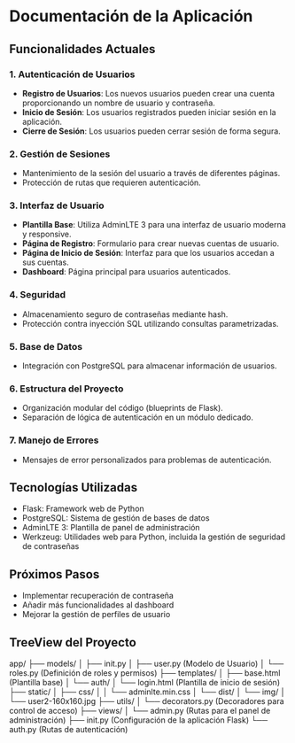 # Documentación de la Aplicación

## Funcionalidades Actuales

### 1. Autenticación de Usuarios

- **Registro de Usuarios**: Los nuevos usuarios pueden crear una cuenta proporcionando un nombre de usuario y contraseña.
- **Inicio de Sesión**: Los usuarios registrados pueden iniciar sesión en la aplicación.
- **Cierre de Sesión**: Los usuarios pueden cerrar sesión de forma segura.

### 2. Gestión de Sesiones

- Mantenimiento de la sesión del usuario a través de diferentes páginas.
- Protección de rutas que requieren autenticación.

### 3. Interfaz de Usuario

- **Plantilla Base**: Utiliza AdminLTE 3 para una interfaz de usuario moderna y responsive.
- **Página de Registro**: Formulario para crear nuevas cuentas de usuario.
- **Página de Inicio de Sesión**: Interfaz para que los usuarios accedan a sus cuentas.
- **Dashboard**: Página principal para usuarios autenticados.

### 4. Seguridad

- Almacenamiento seguro de contraseñas mediante hash.
- Protección contra inyección SQL utilizando consultas parametrizadas.

### 5. Base de Datos

- Integración con PostgreSQL para almacenar información de usuarios.

### 6. Estructura del Proyecto

- Organización modular del código (blueprints de Flask).
- Separación de lógica de autenticación en un módulo dedicado.

### 7. Manejo de Errores

- Mensajes de error personalizados para problemas de autenticación.

## Tecnologías Utilizadas

- Flask: Framework web de Python
- PostgreSQL: Sistema de gestión de bases de datos
- AdminLTE 3: Plantilla de panel de administración
- Werkzeug: Utilidades web para Python, incluida la gestión de seguridad de contraseñas

## Próximos Pasos

- Implementar recuperación de contraseña
- Añadir más funcionalidades al dashboard
- Mejorar la gestión de perfiles de usuario

## TreeView del Proyecto

app/
├── models/
│ ├── init.py
│ ├── user.py (Modelo de Usuario)
│ └── roles.py (Definición de roles y permisos)
├── templates/
│ ├── base.html (Plantilla base)
│ └── auth/
│ └── login.html (Plantilla de inicio de sesión)
├── static/
│ ├── css/
│ │ └── adminlte.min.css
│ └── dist/
│ └── img/
│ └── user2-160x160.jpg
├── utils/
│ └── decorators.py (Decoradores para control de acceso)
├── views/
│ └── admin.py (Rutas para el panel de administración)
├── init.py (Configuración de la aplicación Flask)
└── auth.py (Rutas de autenticación)
